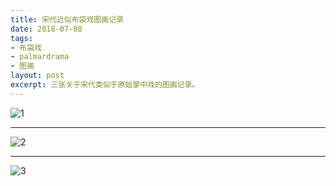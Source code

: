 ```yaml
---
title: 宋代近似布袋戏图画记录
date: 2018-07-08
tags: 
- 布袋戏 
- palmardrama
- 图画
layout: post
excerpt: 三张关于宋代类似于原始掌中戏的图画记录。
---
```


![1](/assets/images/2018/puppet1.jpg)

---

![2](/assets/images/2018/puppet2.jpg)

---

![3](/assets/images/2018/puppet3.jpg)

